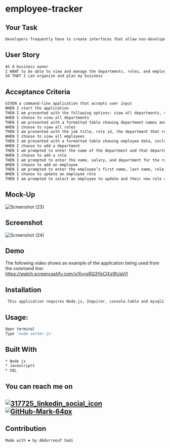 # employee-tracker
## Your Task
```bash
Developers frequently have to create interfaces that allow non-developers to easily view and interact with information stored in databases. These interfaces are called content management systems (CMS). Your assignment this week is to build a command-line application from scratch to manage a company's employee database, using Node.js, Inquirer, and MySQL.
```

## User Story
```bash
AS A business owner
I WANT to be able to view and manage the departments, roles, and employees in my company
SO THAT I can organize and plan my business
```
## Acceptance Criteria

```bash
GIVEN a command-line application that accepts user input
WHEN I start the application
THEN I am presented with the following options: view all departments, view all roles, view all employees, add a department, add a role, add an employee, and update an employee role
WHEN I choose to view all departments
THEN I am presented with a formatted table showing department names and department ids
WHEN I choose to view all roles
THEN I am presented with the job title, role id, the department that role belongs to, and the salary for that role
WHEN I choose to view all employees
THEN I am presented with a formatted table showing employee data, including employee ids, first names, last names, job titles, departments, salaries, and managers that the employees report to
WHEN I choose to add a department
THEN I am prompted to enter the name of the department and that department is added to the database
WHEN I choose to add a role
THEN I am prompted to enter the name, salary, and department for the role and that role is added to the database
WHEN I choose to add an employee
THEN I am prompted to enter the employee’s first name, last name, role, and manager, and that employee is added to the database
WHEN I choose to update an employee role
THEN I am prompted to select an employee to update and their new role and this information is updated in the database
```

## Mock-Up
![Screenshot (23)](https://user-images.githubusercontent.com/89751266/149040655-0e4294a8-a7c7-4d16-83fe-5cf0bb873059.png)

## Screenshot
![Screenshot (24)](https://user-images.githubusercontent.com/89751266/149238756-32967aa5-abc5-4116-a042-e94e56ca6e96.png)

## Demo
The following video shows an example of the application being used from the command line:
https://watch.screencastify.com/v/XvvsRQ3YeCjXz9IUaVi1

## Installation
```bash
 This application requires Node.js, Inquirer, console.table and mysql2. To start application run npm start. To view database from MySQL run mysql -u root -p.
```
## Usage:
```bash
Open terminal
Type 'node server.js'
```
## Built With
```bash
* Node js
* Javascriptt
* SQL
```
## You can reach me on
[![317725_linkedin_social_icon](https://user-images.githubusercontent.com/89751266/140631331-e97c3a6d-52f7-4d12-b38f-33ca5a2fad7d.png)][1]
[![GitHub-Mark-64px](https://user-images.githubusercontent.com/89751266/140631675-21779441-b105-4714-a99d-1785de17d460.png)][2]
---
[1]: https://www.linkedin.com/in/abdurraouf-sadi/
[2]: https://github.com/asadi80

## Contribution
```bash
Made with ❤️ by Abdurraouf Sadi
```


